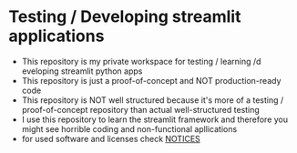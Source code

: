 # Testing / Developing streamlit applications
- This repository is my private workspace for testing / learning /d eveloping streamlit python apps
- This repository is just a proof-of-concept and NOT production-ready code
- This repository is NOT well structured because it's more of a testing / proof-of-concept repository than actual well-structured testing
- I use this repository to learn the streamlit framework and therefore you might see horrible coding and non-functional apllications
- for used software and licenses check [NOTICES](./NOTICES.md)